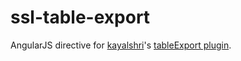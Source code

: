 # ssl-table-export

AngularJS directive for [kayalshri](github.com/kayalshri)'s [tableExport plugin](https://github.com/kayalshri/tableExport.jquery.plugin).
